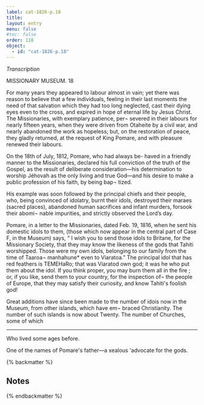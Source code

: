 ```yaml
---
label: cat-1826-p.18
title: 
layout: entry
menu: false
#toc: false
order: 118
object:
  - id: "cat-1826-p.18"
---
```


*Transcription*

MISSIONARY MUSEUM.
18

For many years they appeared to labour almost in vain; yet
there was reason to believe that a few individuals, feeling
in their last moments the need of that salvation which
they had too long neglected, cast their dying eyes even
to the cross, and expired in hope of eternal life by Jesus
Christ. The Missionaries, with exemplary patience, per¬
severed in their labours for nearly fifteen years, when
they were driven from Otaheite by a civil war, and nearly
abandoned the work as hopeless; but, on the restoration
of peace, they gladly returned, at the request of King
Pomare, and with pleasure renewed their labours.

On the 18th of July, 1812, Pomare, who had always be-
haved in a friendly manner to the Missionaries, declared
his full conviction of the truth of the Gospel, as the result
of deliberate consideration—his determination to worship
Jéhovah as the only living and true God—and his desire
to make a public profession of his faith, by being bap¬
tized.

His example was soon followed by the principal chiefs and
their people, who, being convinced of idolatry, burnt their
idols, destroyed their maraes (sacred places), abandoned
human sacrifices and infant murders, forsook their abomi¬
nable impurities, and strictly observed the Lord’s day.

Pomare, in a letter to the Missionaries, dated Feb. 19, 1816,
when he sent his domestic idols to them, (those which
now appear in the central part of Case F, in the Museum)
says, “ I wish you to send those idols to Britane, for the
Missionary Society, that they may know the likeness of
the gods that Tahiti worshipped. Those were my own
idols, belonging to our family from the time of Taaroa¬
manhahune* even to Viaratoa.” The principal idol
that has red feathers is TEMEHaRo; that was Viaratod
own god; it was he who put them about the idol. If you
think proper, you may burn them all in the fire ; or, if
you like, send them to your country, for the inspection of¬
the people of Europe, that they may satisfy their curiosity,
and know Tahiti's foolish god!

Great additions have since been made to the number of idois
now in the Museum, from other islands, which have em¬
braced Christianity. The number of such islands is now
about Twenty. The number of Churches, some of which

----

Who lived some ages before.

One of the names of Pomare's father—a xealous 'advocate for the gods.

{% backmatter %}

## Notes

{% endbackmatter %}

